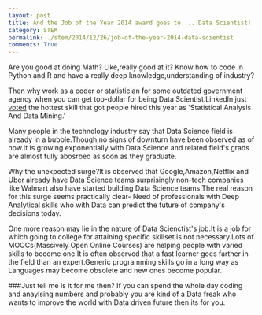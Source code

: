 ```yaml
---
layout: post
title: And the Job of the Year 2014 award goes to ... Data Scientist! 
category: STEM
permalink: ./stem/2014/12/26/job-of-the-year-2014-data-scientist
comments: True
---
```

Are you good at doing Math? Like,really good at it? Know how to code in Python and R and have a really deep knowledge,understanding of industry?

Then why work as a coder or statistician for some outdated government agency when you can get top-dollar for being Data Scientist.LinkedIn just [voted] the hottest skill that got people hired this year as 'Statistical Analysis And Data Mining.'

Many people in the technology industry say that Data Science field is already in a bubble.Though,no signs of downturn have been observed as of now.It is growing exponentially with Data Science and related field's grads are almost fully abosrbed as soon as they graduate.

Why the unexpected surge?It is observed that Google,Amazon,Netflix and Uber already have Data Science teams surprisingly non-tech companies like Walmart also have started building Data Science teams.The real reason for this surge seems practically clear- Need of professionals with Deep Analytical skills who with Data can predict the future of company's decisions today.

One more reason may lie in the nature of Data Scienctist's job.It is a job for which going to college for attaining specific skillset is not necessary.Lots of MOOCs(Massively Open Online Courses) are helping people with varied skills to become one.It is often observed that a fast learner goes farther in the field than an expert.Generic programming skills go in a long way as Languages may become obsolete and new ones become popular.

###Just tell me is it for me then?
If you can spend the whole day  coding and anaylsing numbers and probably you are kind of a Data freak who wants to improve the world with Data driven future then its for you.

 

[voted]:http://blog.linkedin.com/2014/12/17/the-25-hottest-skills-that-got-people-hired-in-2014/
